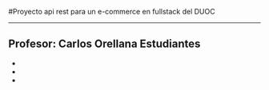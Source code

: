 #Proyecto api rest para un e-commerce en fullstack del DUOC

---

Profesor: Carlos Orellana
Estudiantes
-
-
-
-